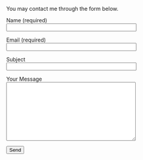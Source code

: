 
You may contact me through the form below.

<form action="https://formspree.io/f/mzbolzak" method="post">

<p>Name (required)<br />
<input type="text" name="name" value="" size="40" /> </p>
<p>Email (required)<br />
<input type="email" name="email" value="" size="40" /> </p>
<p>Subject<br />
<input type="text" name="subject" value="" size="40" /> </p>
<p>Your Message<br />
<textarea name="your-message" cols="40" rows="10" ></textarea> </p>
<p><input type="submit" value="Send" /></p>
